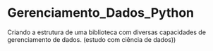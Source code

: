 # Gerenciamento_Dados_Python
Criando a estrutura de uma biblioteca com diversas capacidades de gerenciamento de dados. (estudo com ciência de dados))
